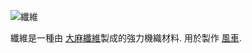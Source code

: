 ![纖維](item:betterwithmods:material@4)

纖維是一種由 [大麻纖維](../blocks/hemp.md)製成的強力機織材料. 用於製作 [風車](../blocks/windmill.md).